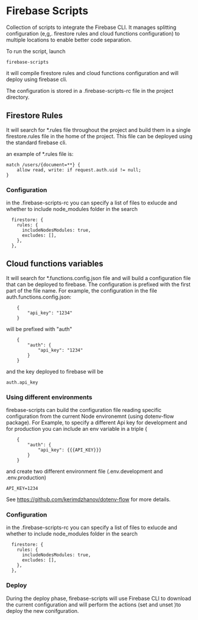 # Firebase Scripts

Collection of scripts to integrate the Firebase CLI. It manages splitting configuration (e,g,. firestore rules and cloud functions configuration) to multiple locations to enable better code separation.

To run the script, launch

`firebase-scripts`

it will compile firestore rules and cloud functions configuration and will deploy using firebase cli.

The configuration is stored in a .firebase-scripts-rc file in the project directory.

## Firestore Rules

It will search for \*.rules file throughout the project and build them in a single firestore.rules file in the home of the project. This file can be deployed using the standard firebase cli.

an example of \*.rules file is:

```
match /users/{document=**} {
    allow read, write: if request.auth.uid != null;
}
```

### Configuration

in the .firebase-scripts-rc you can specify a list of files to exlucde and whether to include node_modules folder in the search

```
  firestore: {
    rules: {
      includeNodesModules: true,
      excludes: [],
    },
  },
```

## Cloud functions variables

It will search for \*.functions.config.json file and will build a configuration file that can be deployed to firebase. The configuration is prefixed with the first part of the file name. For example, the configuration in the file auth.functions.config.json:

```
    {
        "api_key": "1234"
    }
```

will be prefixed with "auth"

```
    {
        "auth": {
            "api_key": "1234"
        }
    }
```

and the key deployed to firebase will be

`auth.api_key`

### Using different environments

firebase-scripts can build the configuration file reading specific configuration from the current Node environemnt (using dotenv-flow package). For Example, to specify a different Api key for development and for production you can include an env variable in a triple {

```
    {
        "auth": {
            "api_key": {{{API_KEY}}}
        }
    }
```

and create two different environment file (.env.development and .env.production)

```
API_KEY=1234
```

See https://github.com/kerimdzhanov/dotenv-flow for more details.

### Configuration

in the .firebase-scripts-rc you can specify a list of files to exlucde and whether to include node_modules folder in the search

```
  firestore: {
    rules: {
      includeNodesModules: true,
      excludes: [],
    },
  },
```

### Deploy

During the deploy phase, firebase-scripts will use Firebase CLI to download the current configuration and will perform the actions (set and unset )to deploy the new conifguration.
